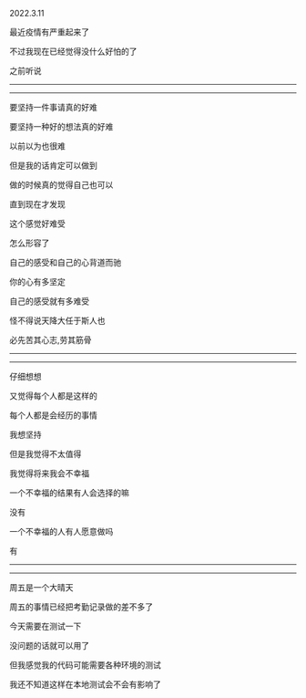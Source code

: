 2022.3.11

最近疫情有严重起来了

不过我现在已经觉得没什么好怕的了

之前听说



-------

-----

要坚持一件事请真的好难

要坚持一种好的想法真的好难

以前以为也很难

但是我的话肯定可以做到

做的时候真的觉得自己也可以

直到现在才发现

这个感觉好难受

怎么形容了

自己的感受和自己的心背道而驰

你的心有多坚定

自己的感受就有多难受

怪不得说天降大任于斯人也

必先苦其心志,劳其筋骨



-------

-------

仔细想想

又觉得每个人都是这样的

每个人都是会经历的事情

我想坚持

但是我觉得不太值得

我觉得将来我会不幸福

一个不幸福的结果有人会选择的嘛

没有

一个不幸福的人有人愿意做吗

有

-----

--------

周五是一个大晴天

周五的事情已经把考勤记录做的差不多了

今天需要在测试一下

没问题的话就可以用了

但我感觉我的代码可能需要各种环境的测试

我还不知道这样在本地测试会不会有影响了




